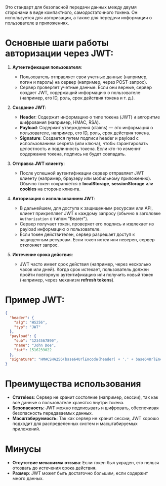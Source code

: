 Это стандарт для безопасной передачи данных между двумя сторонами в виде компактного, самодостаточного токена. Он используется для авторизации, а также для передачи информации о пользователе в приложениях.

# Основные шаги работы авторизации через JWT:

1. **Аутентификация пользователя**:
    
    - Пользователь отправляет свои учетные данные (например, логин и пароль) на сервер (например, через POST-запрос).
    - Сервер проверяет учетные данные. Если они верные, сервер создает JWT, содержащий информацию о пользователе (например, его ID, роль, срок действия токена и т. д.).
2. **Создание JWT**:
    
    - **Header**: Содержит информацию о типе токена (JWT) и алгоритме шифрования (например, HMAC, RSA).
    - **Payload**: Содержит утверждения (claims) — это информация о пользователе, например, его ID, роль, срок действия токена.
    - **Signature**: Создается путем подписи header и payload с использованием секрета (или ключа), чтобы гарантировать целостность и подлинность токена. Если кто-то изменит содержание токена, подпись не будет совпадать.
3. **Отправка JWT клиенту**:
    
    - После успешной аутентификации сервер отправляет JWT клиенту (например, браузеру или мобильному приложению). Обычно токен сохраняется в **localStorage**, **sessionStorage** или **cookies** на стороне клиента.
4. **Авторизация с использованием JWT**:
    
    - В дальнейшем, для доступа к защищенным ресурсам или API, клиент прикрепляет JWT к каждому запросу (обычно в заголовке `Authorization` с типом "Bearer").
    - Сервер получает токен, проверяет его подпись и извлекает из payload информацию о пользователе.
    - Если токен действителен, сервер разрешает доступ к защищенным ресурсам. Если токен истек или неверен, сервер отклоняет запрос.
5. **Истечение срока действия**:
    
    - JWT часто имеет срок действия (например, через несколько часов или дней). Когда срок истекает, пользователь должен пройти повторную аутентификацию или получить новый токен (например, через механизм **refresh tokens**).

# Пример JWT:

```JSON
{
  "header": {
    "alg": "HS256",
    "typ": "JWT"
  },
  "payload": {
    "sub": "1234567890",
    "name": "John Doe",
    "iat": 1516239022
  },
  "signature": "HMACSHA256(base64UrlEncode(header) + '.' + base64UrlEncode(payload), secret)"
}
```

# Преимущества использования

- **Статeless**: Сервер не хранит состояние (например, сессии), так как все данные о пользователе хранятся внутри токена.
- **Безопасность**: JWT можно подписывать и шифровать, обеспечивая безопасность передаваемых данных.
- **Масштабируемость**: Так как сервер не хранит сессии, JWT хорошо подходит для распределенных систем и масштабируемых приложений.

# Минусы

- **Отсутствие механизма отзыва**: Если токен был украден, его нельзя отозвать до истечения срока действия.
- **Размер**: JWT может быть достаточно большим, если содержит много данных.